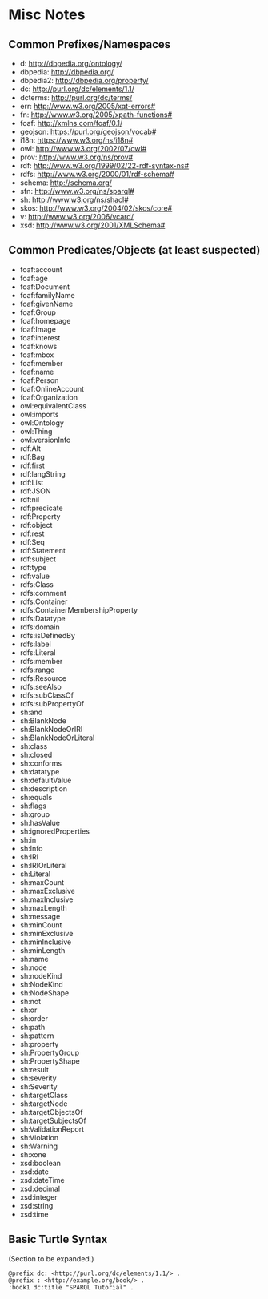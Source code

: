 # Misc Notes


## Common Prefixes/Namespaces

- d: <http://dbpedia.org/ontology/>
- dbpedia: <http://dbpedia.org/>
- dbpedia2: <http://dbpedia.org/property/>
- dc: <http://purl.org/dc/elements/1.1/>
- dcterms: <http://purl.org/dc/terms/>
- err: <http://www.w3.org/2005/xqt-errors#>
- fn: <http://www.w3.org/2005/xpath-functions#>
- foaf: <http://xmlns.com/foaf/0.1/>
- geojson: <https://purl.org/geojson/vocab#>
- i18n: <https://www.w3.org/ns/i18n#>
- owl: <http://www.w3.org/2002/07/owl#>
- prov: <http://www.w3.org/ns/prov#>
- rdf: <http://www.w3.org/1999/02/22-rdf-syntax-ns#>
- rdfs: <http://www.w3.org/2000/01/rdf-schema#>
- schema: <http://schema.org/>
- sfn: <http://www.w3.org/ns/sparql#>
- sh:  <http://www.w3.org/ns/shacl#>
- skos: <http://www.w3.org/2004/02/skos/core#>
- v: <http://www.w3.org/2006/vcard/>
- xsd: <http://www.w3.org/2001/XMLSchema#>


## Common Predicates/Objects (at least suspected)

- foaf:account
- foaf:age
- foaf:Document
- foaf:familyName
- foaf:givenName
- foaf:Group
- foaf:homepage
- foaf:Image
- foaf:interest
- foaf:knows
- foaf:mbox
- foaf:member
- foaf:name
- foaf:Person
- foaf:OnlineAccount
- foaf:Organization
- owl:equivalentClass
- owl:imports
- owl:Ontology
- owl:Thing
- owl:versionInfo
- rdf:Alt
- rdf:Bag
- rdf:first
- rdf:langString
- rdf:List
- rdf:JSON
- rdf:nil
- rdf:predicate
- rdf:Property
- rdf:object
- rdf:rest
- rdf:Seq
- rdf:Statement
- rdf:subject
- rdf:type
- rdf:value
- rdfs:Class
- rdfs:comment
- rdfs:Container
- rdfs:ContainerMembershipProperty
- rdfs:Datatype
- rdfs:domain
- rdfs:isDefinedBy
- rdfs:label
- rdfs:Literal
- rdfs:member
- rdfs:range
- rdfs:Resource
- rdfs:seeAlso
- rdfs:subClassOf
- rdfs:subPropertyOf
- sh:and
- sh:BlankNode
- sh:BlankNodeOrIRI
- sh:BlankNodeOrLiteral
- sh:class
- sh:closed
- sh:conforms
- sh:datatype
- sh:defaultValue
- sh:description
- sh:equals
- sh:flags
- sh:group
- sh:hasValue
- sh:ignoredProperties
- sh:in
- sh:Info
- sh:IRI
- sh:IRIOrLiteral
- sh:Literal
- sh:maxCount
- sh:maxExclusive
- sh:maxInclusive
- sh:maxLength
- sh:message
- sh:minCount
- sh:minExclusive
- sh:minInclusive
- sh:minLength
- sh:name
- sh:node
- sh:nodeKind
- sh:NodeKind
- sh:NodeShape
- sh:not
- sh:or
- sh:order
- sh:path
- sh:pattern
- sh:property
- sh:PropertyGroup
- sh:PropertyShape
- sh:result
- sh:severity
- sh:Severity
- sh:targetClass
- sh:targetNode
- sh:targetObjectsOf
- sh:targetSubjectsOf
- sh:ValidationReport
- sh:Violation
- sh:Warning
- sh:xone
- xsd:boolean
- xsd:date
- xsd:dateTime
- xsd:decimal
- xsd:integer
- xsd:string
- xsd:time


## Basic Turtle Syntax

(Section to be expanded.)

```turtle
@prefix dc: <http://purl.org/dc/elements/1.1/> .
@prefix : <http://example.org/book/> .
:book1 dc:title "SPARQL Tutorial" .
```
